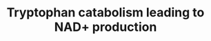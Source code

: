 ---
annotations:
- id: PW:0000219
  parent: classic metabolic pathway
  type: Pathway Ontology
  value: nicotinamide adenine dinucleotide biosynthetic pathway
- id: PW:0002580
  parent: classic metabolic pathway
  type: Pathway Ontology
  value: nicotinamide adenine dinucleotide metabolic pathway
- id: PW:0001282
  parent: classic metabolic pathway
  type: Pathway Ontology
  value: kynurenine metabolic pathway
- id: PW:0001276
  parent: classic metabolic pathway
  type: Pathway Ontology
  value: de novo nicotinamide adenine dinucleotide biosynthetic pathway
- id: PW:0002581
  parent: classic metabolic pathway
  type: Pathway Ontology
  value: nicotinamide adenine nucleotide utilization pathway
- id: PW:0001375
  parent: classic metabolic pathway
  type: Pathway Ontology
  value: nicotinamide adenine dinucleotide biosynthesis, the salvage pathway
- id: PW:0001281
  parent: classic metabolic pathway
  type: Pathway Ontology
  value: tryptophan degradation pathway
authors:
- DeSl
- Egonw
citedin:
- link: PMC8937610
  title: Bioinformatics analysis of potential therapeutic targets for COVID-19 infection
    in patients with carotid atherosclerosis (2022)
- link: PMC8912249
  title: Identification of the shared gene signatures and pathways between sarcopenia
    and type 2 diabetes mellitus (2022)
- link: 10.1039/D3DD00069A
  title: Discovering life's directed metabolic (sub)paths to interpret human biochemical
    markers using the DSMN tool
- link: PMC10042855
  title: Genetic risk of depression is different in subgroups of dietary ratio of
    tryptophan to large neutral amino acids (2023)
description: Scheme of mammalian tryptophan catabolism. Briefly, in mammalian cells,
  tryptophan is used mostly for protein synthesis. In a second quantitatively important
  pathway (driven by IDO in most cell types and by TDO more specifically in liver
  cells), it is the starting point of the kynurenine pathway. The kynurenine pathway
  gives birth to several metabolites, providing the appropriate enzymes that metabolize
  the various kynurenine intermediates are expressed. The main route of the kynurenine
  pathway leads to the formation of N -formyl kynurenine, L -kynurenine, 3-hydroxykynurenine,
  3-hydroxyanthra- nilic acid, quinolinic acid, nicotinic acid, and in fine nicotinamine
  adenine dinucleotides. Additional lateral branches of the kynurenine pathway lead
  to the formation of other terminal kynurenines, such as KA, xanthurenic acid, and
  anthranilic acid. Kynurenines indicated in boldface type ( i.e. L -kynurenine and
  KA) correspond to the most abundant kynurenines found in caput epididymal tissue.
  Outside the kynurenine pathway, tryptophan is also the precursor of serotonin and
  melatonin. A very small proportion of tryptophan is also transformed into indol
  derivatives, such as indoxyl acetic acid. Conversion of Trp to N -formyl kynurenine
  is achieved via IDO and/or TDO.   The kynurenine pathway can lead to the intracellular
  NAD+ production and consumption. De novo synthesis begins with the conversion of
  tryptophan to quinolate, which is converted to NaMN. NaMN is then adenylylated to
  form nicotinic acid adenine dinucleotide (NaAD+), which is converted to NAD+. NAD+-consuming
  enzymes break the bond between the Nam and ADP-ribosyl moieties. Nam, which is also
  provided in the diet, is salvaged to NMN, which is adenylylated to form NAD+. Na,
  which is provided in the diet and, potentially, by bacterial degradative pathways
  in vertebrates, is salvaged to form NaMN. NR, which occurs extracellularly in blood
  and milk and can be provided in the diet, is salvaged to NMN. Na and Nam are also
  converted to nicotinuric acid and N-methylnicotinamide elimination products.
last-edited: 2018-01-31
ndex: c17e784a-8b69-11eb-9e72-0ac135e8bacf
organisms:
- Homo sapiens
redirect_from:
- /index.php/Pathway:WP4210
- /instance/WP4210
- /instance/WP4210_r123510
revision: r123510
schema-jsonld:
- '@context': https://schema.org/
  '@id': https://wikipathways.github.io/pathways/WP4210.html
  '@type': Dataset
  creator:
    '@type': Organization
    name: WikiPathways
  description: Scheme of mammalian tryptophan catabolism. Briefly, in mammalian cells,
    tryptophan is used mostly for protein synthesis. In a second quantitatively important
    pathway (driven by IDO in most cell types and by TDO more specifically in liver
    cells), it is the starting point of the kynurenine pathway. The kynurenine pathway
    gives birth to several metabolites, providing the appropriate enzymes that metabolize
    the various kynurenine intermediates are expressed. The main route of the kynurenine
    pathway leads to the formation of N -formyl kynurenine, L -kynurenine, 3-hydroxykynurenine,
    3-hydroxyanthra- nilic acid, quinolinic acid, nicotinic acid, and in fine nicotinamine
    adenine dinucleotides. Additional lateral branches of the kynurenine pathway lead
    to the formation of other terminal kynurenines, such as KA, xanthurenic acid,
    and anthranilic acid. Kynurenines indicated in boldface type ( i.e. L -kynurenine
    and KA) correspond to the most abundant kynurenines found in caput epididymal
    tissue. Outside the kynurenine pathway, tryptophan is also the precursor of serotonin
    and melatonin. A very small proportion of tryptophan is also transformed into
    indol derivatives, such as indoxyl acetic acid. Conversion of Trp to N -formyl
    kynurenine is achieved via IDO and/or TDO.   The kynurenine pathway can lead to
    the intracellular NAD+ production and consumption. De novo synthesis begins with
    the conversion of tryptophan to quinolate, which is converted to NaMN. NaMN is
    then adenylylated to form nicotinic acid adenine dinucleotide (NaAD+), which is
    converted to NAD+. NAD+-consuming enzymes break the bond between the Nam and ADP-ribosyl
    moieties. Nam, which is also provided in the diet, is salvaged to NMN, which is
    adenylylated to form NAD+. Na, which is provided in the diet and, potentially,
    by bacterial degradative pathways in vertebrates, is salvaged to form NaMN. NR,
    which occurs extracellularly in blood and milk and can be provided in the diet,
    is salvaged to NMN. Na and Nam are also converted to nicotinuric acid and N-methylnicotinamide
    elimination products.
  keywords:
  - 2-Amino-3-carboxymuconatesemialdehyde
  - 3-HAO
  - 3-OH anthranilic acid (HAA)
  - 3-OH kynurenine (HK)
  - 3-hydroxyanthranilate dioxygenase
  - 5-HT
  - ADP-ribosyl
  - AFMID
  - Anthranilic acid (AA)
  - IDO
  - Indoxyl acetic acid (IAA)
  - K3H
  - KAT
  - KYNU
  - Kynurenic acid (KA)
  - L-alanine
  - L-kynurenine
  - N-formyl kynurenine
  - N-methylnicotinamide
  - NAD+
  - NMN
  - NR
  - Nadsyn1
  - Nam
  - Naprt
  - Nicotinamide
  - Nicotinic acid (NA)
  - Nicotinic acid adenine dinucleotide (NaAD+)
  - Nicotinic acid mononucleotide
  - Nicotinuric acid
  - Nmnat1
  - Nmnat2
  - Nmnat3
  - Nrk1
  - Nrk2
  - PBEF
  - QPRT
  - Quinolinic acid (QA)
  - TDO
  - Tryptophan (Trp)
  - Xanthurenic acid (XA)
  license: CC0
  name: Tryptophan catabolism leading to NAD+ production
seo: CreativeWork
title: Tryptophan catabolism leading to NAD+ production
wpid: WP4210
---